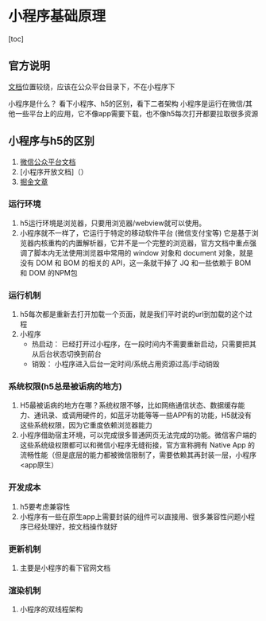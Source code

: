 # 小程序基础原理

[toc]

## 官方说明

[文档](https://developers.weixin.qq.com/ebook?action=get_post_info&docid=0006a2289c8bb0bb0086ee8c056c0a)位置较绕，应该在公众平台目录下，不在小程序下

小程序是什么？
看下小程序、h5的区别，看下二者架构
小程序是运行在微信/其他一些平台上的应用，它不像app需要下载，也不像h5每次打开都要拉取很多资源

## 小程序与h5的区别

1. [微信公众平台文档](https://developers.weixin.qq.com/ebook?action=get_post_info&docid=0006a2289c8bb0bb0086ee8c056c0a)
2. [小程序开放文档]（）
3. [掘金文章](https://juejin.cn/post/6844904105882697741)
### 运行环境

1. h5运行环境是浏览器，只要用浏览器/webview就可以使用。
2. 小程序就不一样了，它运行于特定的移动软件平台 (微信支付宝等)
它是基于浏览器内核重构的内置解析器，它并不是一个完整的浏览器，官方文档中重点强调了脚本内无法使用浏览器中常用的 window 对象和 document 对象，就是没有 DOM 和 BOM 的相关的 API，这一条就干掉了 JQ 和一些依赖于 BOM 和 DOM 的NPM包

### 运行机制

1. h5每次都是重新去打开加载一个页面，就是我们平时说的url到加载的这个过程
2. 小程序
   - 热启动： 已经打开过小程序，在一段时间内不需要重新启动，只需要把其从后台状态切换到前台
   - 销毁： 小程序进入后台一定时间/系统占用资源过高/手动销毁

### 系统权限(h5总是被诟病的地方)

1. H5最被诟病的地方在哪？系统权限不够，比如网络通信状态、数据缓存能力、通讯录、或调用硬件的，如蓝牙功能等等一些APP有的功能，H5就没有这些系统权限，因为它重度依赖浏览器能力
2. 小程序借助宿主环境，可以完成很多普通网页无法完成的功能。微信客户端的这些系统级权限都可以和微信小程序无缝衔接，官方宣称拥有 Native App 的流畅性能（但是底层的能力都被微信限制了，需要依赖其再封装一层，小程序<app原生）

### 开发成本

1. h5要考虑兼容性
2. 小程序有一些在原生app上需要封装的组件可以直接用、很多兼容性问题小程序已经处理好，按文档操作就好

### 更新机制

1. 主要是小程序的看下官网文档

### 渲染机制

1. 小程序的双线程架构